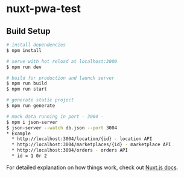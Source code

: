 # nuxt-pwa-test

## Build Setup

```bash
# install dependencies
$ npm install

# serve with hot reload at localhost:3000
$ npm run dev

# build for production and launch server
$ npm run build
$ npm run start

# generate static project
$ npm run generate

# mock data running in port - 3004 - 
$ npm i json-server
$ json-server --watch db.json --port 3004
* Example
  * http://localhost:3004/location/{id} - location API
  * http://localhost:3004/marketplaces/{id} - marketplace API
  * http://localhost:3004/orders - orders API
  * id = 1 0r 2

```

For detailed explanation on how things work, check out [Nuxt.js docs](https://nuxtjs.org).
